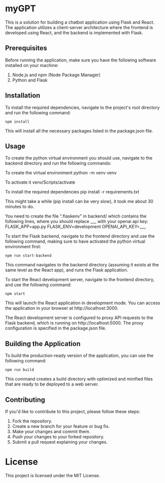 # myGPT

This is a solution for building a chatbot application using Flask and React. The application utilizes a client-server architecture where the frontend is developed using React, and the backend is implemented with Flask.

## Prerequisites

Before running the application, make sure you have the following software installed on your machine:

1. Node.js and npm (Node Package Manager)
2. Python and Flask

## Installation

To install the required dependencies, navigate to the project's root directory and run the following command:

```
npm install
```

This will install all the necessary packages listed in the package.json file.

## Usage

To create the python virtual environment you should use, navigate to the backend directory and run the following commands:

To create the virtual environment
python -m venv venv

To activate it
venv/Scripts/activate

To install the required dependencies
pip install -r requirements.txt

This might take a while (pip install can be very slow), it took me about 30 minutes to do.

You need to create the file ".flaskenv" in backend/ which contains the following lines, where you should replace ___ with your openai api key:
FLASK_APP=app.py
FLASK_ENV=development
OPENAI_API_KEY=___

To start the Flask backend, navigate to the frontend directory and use the following command, making sure to have activated the python virtual environment first:

```
npm run start-backend
```

This command navigates to the backend directory (assuming it exists at the same level as the React app), and runs the Flask application.

To start the React development server, navigate to the frontend directory, and use the following command:

```
npm start
```

This will launch the React application in development mode. You can access the application in your browser at http://localhost:3000.

The React development server is configured to proxy API requests to the Flask backend, which is running on http://localhost:5000. The proxy configuration is specified in the package.json file.

## Building the Application

To build the production-ready version of the application, you can use the following command:

```
npm run build
```

This command creates a build directory with optimized and minified files that are ready to be deployed to a web server.

## Contributing

If you'd like to contribute to this project, please follow these steps:

1. Fork the repository.
2. Create a new branch for your feature or bug fix.
3. Make your changes and commit them.
4. Push your changes to your forked repository.
5. Submit a pull request explaining your changes.

# License

This project is licensed under the MIT License.